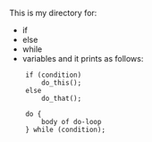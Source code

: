This is my directory for:
* if
* else
* while
* variables 
and it prints as follows:
```
	if (condition)
		do_this();
	else
		do_that();
```
```
	do {
		body of do-loop
	} while (condition);
```
